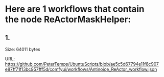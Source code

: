 # Here are 1 workflows that contain the node ReActorMaskHelper:

## 1. 

Size: 64011 bytes

URL: https://github.com/PeterTemps/UbuntuScripts/blob/ae5c5d67794e11f8c907e87ff71f13bc957fff5d/comfyui/workflows/Antinoice_ReActor_workflow.json

